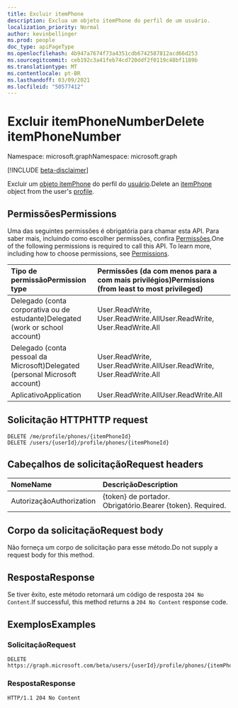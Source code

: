 ```yaml
---
title: Excluir itemPhone
description: Exclua um objeto itemPhone do perfil de um usuário.
localization_priority: Normal
author: kevinbellinger
ms.prod: people
doc_type: apiPageType
ms.openlocfilehash: 4b947a7674f73a4351cdb6742587812acd66d253
ms.sourcegitcommit: ceb192c3a41feb74cd720ddf2f0119c48bf1189b
ms.translationtype: MT
ms.contentlocale: pt-BR
ms.lasthandoff: 03/09/2021
ms.locfileid: "50577412"
---
```

# <a name="delete-itemphonenumber"></a><span data-ttu-id="1098f-103">Excluir itemPhoneNumber</span><span class="sxs-lookup"><span data-stu-id="1098f-103">Delete itemPhoneNumber</span></span>

<span data-ttu-id="1098f-104">Namespace: microsoft.graph</span><span class="sxs-lookup"><span data-stu-id="1098f-104">Namespace: microsoft.graph</span></span>

[!INCLUDE [beta-disclaimer](../../includes/beta-disclaimer.md)]

<span data-ttu-id="1098f-105">Excluir um [objeto itemPhone](../resources/itemphone.md) do perfil do [usuário](../resources/profile.md).</span><span class="sxs-lookup"><span data-stu-id="1098f-105">Delete an [itemPhone](../resources/itemphone.md) object from the user's [profile](../resources/profile.md).</span></span>

## <a name="permissions"></a><span data-ttu-id="1098f-106">Permissões</span><span class="sxs-lookup"><span data-stu-id="1098f-106">Permissions</span></span>

<span data-ttu-id="1098f-p101">Uma das seguintes permissões é obrigatória para chamar esta API. Para saber mais, incluindo como escolher permissões, confira [Permissões](/graph/permissions-reference).</span><span class="sxs-lookup"><span data-stu-id="1098f-p101">One of the following permissions is required to call this API. To learn more, including how to choose permissions, see [Permissions](/graph/permissions-reference).</span></span>

| <span data-ttu-id="1098f-109">Tipo de permissão</span><span class="sxs-lookup"><span data-stu-id="1098f-109">Permission type</span></span>                        | <span data-ttu-id="1098f-110">Permissões (da com menos para a com mais privilégios)</span><span class="sxs-lookup"><span data-stu-id="1098f-110">Permissions (from least to most privileged)</span></span> |
|:---------------------------------------|:--------------------------------------------|
| <span data-ttu-id="1098f-111">Delegado (conta corporativa ou de estudante)</span><span class="sxs-lookup"><span data-stu-id="1098f-111">Delegated (work or school account)</span></span>     | <span data-ttu-id="1098f-112">User.ReadWrite, User.ReadWrite.All</span><span class="sxs-lookup"><span data-stu-id="1098f-112">User.ReadWrite, User.ReadWrite.All</span></span>          |
| <span data-ttu-id="1098f-113">Delegado (conta pessoal da Microsoft)</span><span class="sxs-lookup"><span data-stu-id="1098f-113">Delegated (personal Microsoft account)</span></span> | <span data-ttu-id="1098f-114">User.ReadWrite, User.ReadWrite.All</span><span class="sxs-lookup"><span data-stu-id="1098f-114">User.ReadWrite, User.ReadWrite.All</span></span>          |
| <span data-ttu-id="1098f-115">Aplicativo</span><span class="sxs-lookup"><span data-stu-id="1098f-115">Application</span></span>                            | <span data-ttu-id="1098f-116">User.ReadWrite.All</span><span class="sxs-lookup"><span data-stu-id="1098f-116">User.ReadWrite.All</span></span>                          |

## <a name="http-request"></a><span data-ttu-id="1098f-117">Solicitação HTTP</span><span class="sxs-lookup"><span data-stu-id="1098f-117">HTTP request</span></span>
<!-- {
  "blockType": "ignored"
}
-->
``` http
DELETE /me/profile/phones/{itemPhoneId}
DELETE /users/{userId}/profile/phones/{itemPhoneId}
```

## <a name="request-headers"></a><span data-ttu-id="1098f-118">Cabeçalhos de solicitação</span><span class="sxs-lookup"><span data-stu-id="1098f-118">Request headers</span></span>

|<span data-ttu-id="1098f-119">Nome</span><span class="sxs-lookup"><span data-stu-id="1098f-119">Name</span></span>|<span data-ttu-id="1098f-120">Descrição</span><span class="sxs-lookup"><span data-stu-id="1098f-120">Description</span></span>|
|:---|:---|
|<span data-ttu-id="1098f-121">Autorização</span><span class="sxs-lookup"><span data-stu-id="1098f-121">Authorization</span></span>|<span data-ttu-id="1098f-p102">{token} de portador. Obrigatório.</span><span class="sxs-lookup"><span data-stu-id="1098f-p102">Bearer {token}. Required.</span></span>|

## <a name="request-body"></a><span data-ttu-id="1098f-124">Corpo da solicitação</span><span class="sxs-lookup"><span data-stu-id="1098f-124">Request body</span></span>

<span data-ttu-id="1098f-125">Não forneça um corpo de solicitação para esse método.</span><span class="sxs-lookup"><span data-stu-id="1098f-125">Do not supply a request body for this method.</span></span>

## <a name="response"></a><span data-ttu-id="1098f-126">Resposta</span><span class="sxs-lookup"><span data-stu-id="1098f-126">Response</span></span>

<span data-ttu-id="1098f-127">Se tiver êxito, este método retornará um código de resposta `204 No Content`.</span><span class="sxs-lookup"><span data-stu-id="1098f-127">If successful, this method returns a `204 No Content` response code.</span></span>

## <a name="examples"></a><span data-ttu-id="1098f-128">Exemplos</span><span class="sxs-lookup"><span data-stu-id="1098f-128">Examples</span></span>

### <a name="request"></a><span data-ttu-id="1098f-129">Solicitação</span><span class="sxs-lookup"><span data-stu-id="1098f-129">Request</span></span>

<!-- {
  "blockType": "request",
  "name": "delete_itemphone"
}
-->

``` http
DELETE https://graph.microsoft.com/beta/users/{userId}/profile/phones/{itemPhoneId}
```

### <a name="response"></a><span data-ttu-id="1098f-130">Resposta</span><span class="sxs-lookup"><span data-stu-id="1098f-130">Response</span></span>

<!-- {
  "blockType": "response",
  "truncated": true
}
-->
``` http
HTTP/1.1 204 No Content
```


